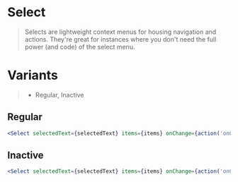 # Select

> Selects are lightweight context menus for housing navigation and actions. They're great for instances where you don't need the full power (and code) of the select menu.

# Variants

> - Regular, Inactive

## Regular

```jsx
<Select selectedText={selectedText} items={items} onChange={action('onChange')} />
```

## Inactive

```jsx
<Select selectedText={selectedText} items={items} onChange={action('onChange')} state={selectState.inactive} />
```
